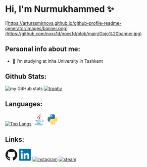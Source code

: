 # Hi, I'm Nurmukhammed ✨
![https://arturssmirnovs.github.io/github-profile-readme-generator/images/banner.png](https://github.com/noxs1d/noxs1d/blob/main/Gojo%20banner.jpg)

## Personal info about me:
- 🔭 I’m studying at Inha University in Tashkent

## Github Stats:
![my GitHub stats](https://github-readme-stats.vercel.app/api?username=noxs1d&show_icons=true&theme=tokyonight)
[![trophy](https://github-profile-trophy.vercel.app/?username=noxs1d&theme=tokyonight)](https://github-profile-trophy.vercel.app/?username=noxs1d&theme=tokyonight)


## Languages:
[![Top Langs](https://github-readme-stats.vercel.app/api/top-langs/?username=noxs1d&theme=tokyonight&langs_count=8)](https://github-readme-stats.vercel.app/api/top-langs/?username=noxs1d&theme=tokyonight&langs_count=8)
[<img src='https://raw.githubusercontent.com/devicons/devicon/master/icons/java/java-original.svg' alt='java' height='40'>](#)  [<img src='https://raw.githubusercontent.com/devicons/devicon/master/icons/python/python-original.svg' alt='python' height='40'>](#)


## Links:
[<img src='https://raw.githubusercontent.com/devicons/devicon/master/icons/github/github-original.svg' alt='github' height='40'>](https://github.com/noxs1d)  [<img src='https://raw.githubusercontent.com/devicons/devicon/master/icons/linkedin/linkedin-original.svg' alt='linkedin' height='40'>](https://www.linkedin.com/in/nxdexe/)  [<img src='https://camo.githubusercontent.com/0dd02ea4fbc8ccd69926eaa4244ef23f25441af1c87375ac2992186e3c98424d/68747470733a2f2f75706c6f61642e77696b696d656469612e6f72672f77696b6970656469612f636f6d6d6f6e732f7468756d622f392f39362f496e7374616772616d2e7376672f3132303070782d496e7374616772616d2e7376672e706e67' alt='instagram' height='40'>](https://www.instagram.com/nxd.exe/)  [<img src='https://camo.githubusercontent.com/111e49abec48e93a53e9328ca3156e4db33c54a0b85af4025963053d879e3f9c/68747470733a2f2f75706c6f61642e77696b696d656469612e6f72672f77696b6970656469612f636f6d6d6f6e732f7468756d622f382f38332f537465616d5f69636f6e5f6c6f676f2e7376672f3230343870782d537465616d5f69636f6e5f6c6f676f2e7376672e706e67' alt='steam' height='40'>](https://steamcommunity.com/id/NoXS1d/)    






